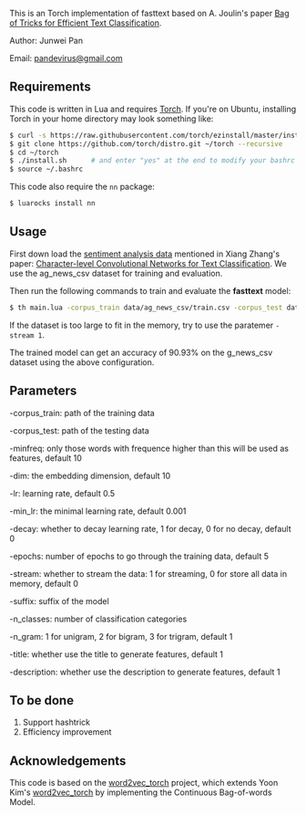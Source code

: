 This is an Torch implementation of fasttext based on A. Joulin's paper [Bag of Tricks for Efficient Text Classification](https://arxiv.org/abs/1607.01759).

Author: Junwei Pan

Email: pandevirus@gmail.com

## Requirements
This code is written in Lua and requires [Torch](http://torch.ch/). If you're on Ubuntu, installing Torch in your home directory may look something like: 
```bash
$ curl -s https://raw.githubusercontent.com/torch/ezinstall/master/install-deps | bash
$ git clone https://github.com/torch/distro.git ~/torch --recursive
$ cd ~/torch
$ ./install.sh      # and enter "yes" at the end to modify your bashrc
$ source ~/.bashrc
```

This code also require the `nn` package:
```bash
$ luarocks install nn
```

## Usage

First down load the [sentiment analysis data](https://drive.google.com/drive/u/0/folders/0Bz8a_Dbh9Qhbfll6bVpmNUtUcFdjYmF2SEpmZUZUcVNiMUw1TWN6RDV3a0JHT3kxLVhVR2M) mentioned in Xiang Zhang's paper: [Character-level Convolutional Networks for Text Classification](http://arxiv.org/abs/1509.01626). We use the ag_news_csv dataset for training and evaluation. 

Then run the following commands to train and evaluate the **fasttext** model:
```bash
$ th main.lua -corpus_train data/ag_news_csv/train.csv -corpus_test data/ag_news_csv/test.csv -dim 10 -minfreq 10 -stream 0 -epochs 5 -suffix 1 -n_classes 4 -n_gram 1 -decay 0 -lr 0.5
```

If the dataset is too large to fit in the memory, try to use the paratemer `-stream 1`.

The trained model can get an accuracy of 90.93% on the g_news_csv dataset using the above configuration.

## Parameters

-corpus_train: path of the training data

-corpus_test: path of the testing data

-minfreq: only those words with frequence higher than this will be used as features, default 10

-dim: the embedding dimension, default 10

-lr: learning rate, default 0.5

-min_lr: the minimal learning rate, default 0.001

-decay: whether to decay learning rate, 1 for decay, 0 for no decay, default 0

-epochs: number of epochs to go through the training data, default 5

-stream: whether to stream the data: 1 for streaming, 0 for store all data in memory, default 0

-suffix: suffix of the model

-n_classes: number of classification categories

-n_gram: 1 for unigram, 2 for bigram, 3 for trigram, default 1

-title: whether use the title to generate features, default 1

-description: whether use the description to generate features, default 1

## To be done

1. Support hashtrick
2. Efficiency improvement

## Acknowledgements

This code is based on the [word2vec_torch](https://github.com/kemaswill/word2vec_torch) project, which extends Yoon Kim's [word2vec_torch](https://github.com/yoonkim/word2vec_torch) by implementing the Continuous Bag-of-words Model.
